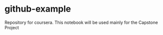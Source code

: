 # github-example
Repository for coursera. 
This notebook will be used mainly for the Capstone Project

